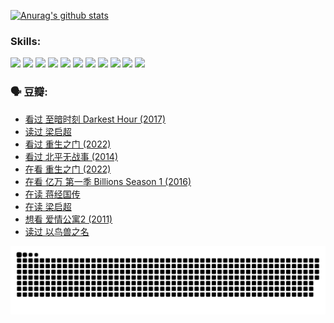 
[![Anurag's github stats](https://github-readme-stats.vercel.app/api?username=w940853815)](https://github.com/anuraghazra/github-readme-stats)

### Skills:

<code><img height="32" src="https://cdn.jsdelivr.net/npm/simple-icons@v5/icons/python.svg"></code>
<code><img height="32" src="https://cdn.jsdelivr.net/npm/simple-icons@v5/icons/javascript.svg"></code>
<code><img height="32" src="https://cdn.jsdelivr.net/npm/simple-icons@v5/icons/django.svg"></code>
<code><img height="32" src="https://cdn.jsdelivr.net/npm/simple-icons@v5/icons/flask.svg"></code>
<code><img height="32" src="https://cdn.jsdelivr.net/npm/simple-icons@v5/icons/vuetify.svg"></code>
<code><img height="32" src="https://cdn.jsdelivr.net/npm/simple-icons@v5/icons/git.svg"></code>
<code><img height="32" src="https://cdn.jsdelivr.net/npm/simple-icons@v5/icons/docker.svg"></code>
<code><img height="32" src="https://cdn.jsdelivr.net/npm/simple-icons@v5/icons/postgresql.svg"></code>
<code><img height="32" src="https://cdn.jsdelivr.net/npm/simple-icons@v5/icons/elasticsearch.svg"></code>
<code><img height="32" src="https://cdn.jsdelivr.net/npm/simple-icons@v5/icons/macos.svg"></code>
<code><img height="32" src="https://cdn.jsdelivr.net/npm/simple-icons@v5/icons/linux.svg"></code>

### 🗣 豆瓣:

<!-- DOUBAN-ACTIVITIES:START -->
- [看过 至暗时刻 Darkest Hour‎ (2017)](https://www.douban.com/people/136069238/status/3891150447/?_i=54478562)
- [读过 梁启超](https://www.douban.com/people/136069238/status/3890762532/?_i=54478562)
- [看过 重生之门‎ (2022)](https://www.douban.com/people/136069238/status/3890599462/?_i=54478562)
- [看过 北平无战事‎ (2014)](https://www.douban.com/people/136069238/status/3889810506/?_i=54478562)
- [在看 重生之门‎ (2022)](https://www.douban.com/people/136069238/status/3882598762/?_i=54478562)
- [在看 亿万 第一季 Billions Season 1‎ (2016)](https://www.douban.com/people/136069238/status/3878098700/?_i=54478562)
- [在读 蒋经国传](https://www.douban.com/people/136069238/status/3877458956/?_i=54478562)
- [在读 梁启超](https://www.douban.com/people/136069238/status/3876806133/?_i=54478562)
- [想看 爱情公寓2‎ (2011)](https://www.douban.com/people/136069238/status/3876682115/?_i=54478562)
- [读过 以鸟兽之名](https://www.douban.com/people/136069238/status/3876369302/?_i=54478562)
<!-- DOUBAN-ACTIVITIES:END -->


![Snake animation](https://raw.githubusercontent.com/w940853815/w940853815/output/github-contribution-grid-snake.svg)

<!--
**w940853815/w940853815** is a ✨ _special_ ✨ repository because its `README.md` (this file) appears on your GitHub profile.

Here are some ideas to get you started:

- 🔭 I’m currently working on ...
- 🌱 I’m currently learning ...
- 👯 I’m looking to collaborate on ...
- 🤔 I’m looking for help with ...
- 💬 Ask me about ...
- 📫 How to reach me: ...
- 😄 Pronouns: ...
- ⚡ Fun fact: ...
-->
